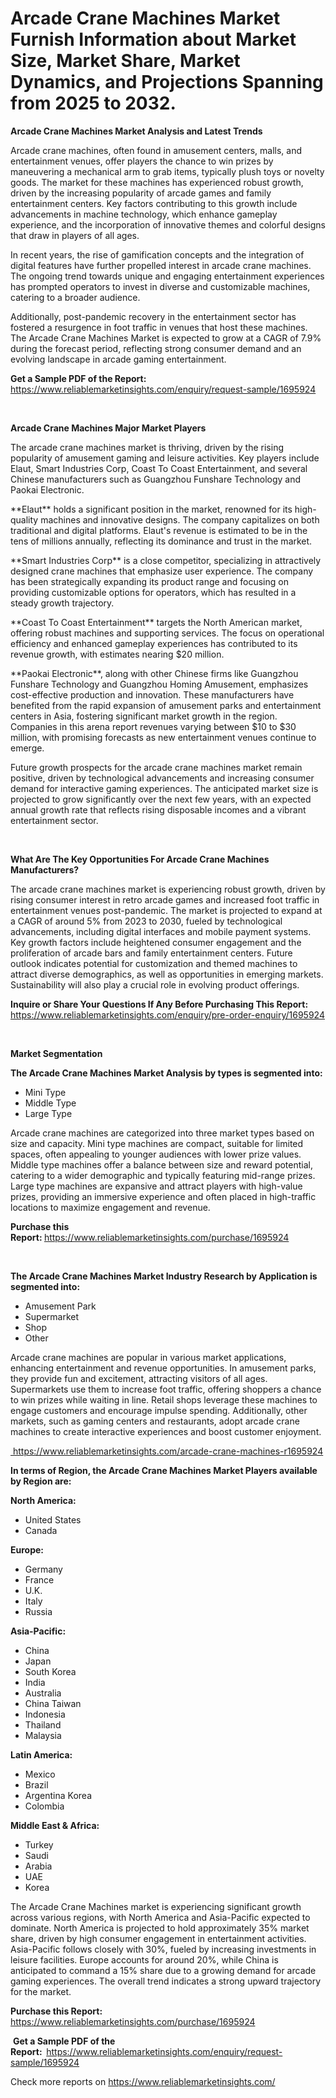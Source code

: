 <p><h1>Arcade Crane Machines Market Furnish Information about Market Size, Market Share, Market Dynamics, and Projections Spanning from 2025 to 2032.</h1></p><p><strong>Arcade Crane Machines Market Analysis and Latest Trends</strong></p>
<p><p>Arcade crane machines, often found in amusement centers, malls, and entertainment venues, offer players the chance to win prizes by maneuvering a mechanical arm to grab items, typically plush toys or novelty goods. The market for these machines has experienced robust growth, driven by the increasing popularity of arcade games and family entertainment centers. Key factors contributing to this growth include advancements in machine technology, which enhance gameplay experience, and the incorporation of innovative themes and colorful designs that draw in players of all ages.</p><p>In recent years, the rise of gamification concepts and the integration of digital features have further propelled interest in arcade crane machines. The ongoing trend towards unique and engaging entertainment experiences has prompted operators to invest in diverse and customizable machines, catering to a broader audience. </p><p>Additionally, post-pandemic recovery in the entertainment sector has fostered a resurgence in foot traffic in venues that host these machines. The Arcade Crane Machines Market is expected to grow at a CAGR of 7.9% during the forecast period, reflecting strong consumer demand and an evolving landscape in arcade gaming entertainment.</p></p>
<p><strong>Get a Sample PDF of the Report:&nbsp;</strong> <a href="https://www.reliablemarketinsights.com/enquiry/request-sample/1695924?utm_campaign=3523&utm_medium=2&utm_source=Github&utm_content=ia&utm_term=09042025&utm_id=arcade-crane-machines">https://www.reliablemarketinsights.com/enquiry/request-sample/1695924</a></p>
<p>&nbsp;</p>
<p><strong>Arcade Crane Machines Major Market Players</strong></p>
<p><p>The arcade crane machines market is thriving, driven by the rising popularity of amusement gaming and leisure activities. Key players include Elaut, Smart Industries Corp, Coast To Coast Entertainment, and several Chinese manufacturers such as Guangzhou Funshare Technology and Paokai Electronic.</p><p>**Elaut** holds a significant position in the market, renowned for its high-quality machines and innovative designs. The company capitalizes on both traditional and digital platforms. Elaut's revenue is estimated to be in the tens of millions annually, reflecting its dominance and trust in the market.</p><p>**Smart Industries Corp** is a close competitor, specializing in attractively designed crane machines that emphasize user experience. The company has been strategically expanding its product range and focusing on providing customizable options for operators, which has resulted in a steady growth trajectory.</p><p>**Coast To Coast Entertainment** targets the North American market, offering robust machines and supporting services. The focus on operational efficiency and enhanced gameplay experiences has contributed to its revenue growth, with estimates nearing $20 million.</p><p>**Paokai Electronic**, along with other Chinese firms like Guangzhou Funshare Technology and Guangzhou Homing Amusement, emphasizes cost-effective production and innovation. These manufacturers have benefited from the rapid expansion of amusement parks and entertainment centers in Asia, fostering significant market growth in the region. Companies in this arena report revenues varying between $10 to $30 million, with promising forecasts as new entertainment venues continue to emerge.</p><p>Future growth prospects for the arcade crane machines market remain positive, driven by technological advancements and increasing consumer demand for interactive gaming experiences. The anticipated market size is projected to grow significantly over the next few years, with an expected annual growth rate that reflects rising disposable incomes and a vibrant entertainment sector.</p></p>
<p>&nbsp;</p>
<p><strong>What Are The Key Opportunities For Arcade Crane Machines Manufacturers?</strong></p>
<p><p>The arcade crane machines market is experiencing robust growth, driven by rising consumer interest in retro arcade games and increased foot traffic in entertainment venues post-pandemic. The market is projected to expand at a CAGR of around 5% from 2023 to 2030, fueled by technological advancements, including digital interfaces and mobile payment systems. Key growth factors include heightened consumer engagement and the proliferation of arcade bars and family entertainment centers. Future outlook indicates potential for customization and themed machines to attract diverse demographics, as well as opportunities in emerging markets. Sustainability will also play a crucial role in evolving product offerings.</p></p>
<p><strong>Inquire or Share Your Questions If Any Before Purchasing This Report:</strong> <a href="https://www.reliablemarketinsights.com/enquiry/pre-order-enquiry/1695924?utm_campaign=3523&utm_medium=2&utm_source=Github&utm_content=ia&utm_term=09042025&utm_id=arcade-crane-machines">https://www.reliablemarketinsights.com/enquiry/pre-order-enquiry/1695924</a></p>
<p>&nbsp;</p>
<p><strong>Market Segmentation</strong></p>
<p><strong>The Arcade Crane Machines Market Analysis by types is segmented into:</strong></p>
<p><ul><li>Mini Type</li><li>Middle Type</li><li>Large Type</li></ul></p>
<p><p>Arcade crane machines are categorized into three market types based on size and capacity. Mini type machines are compact, suitable for limited spaces, often appealing to younger audiences with lower prize values. Middle type machines offer a balance between size and reward potential, catering to a wider demographic and typically featuring mid-range prizes. Large type machines are expansive and attract players with high-value prizes, providing an immersive experience and often placed in high-traffic locations to maximize engagement and revenue.</p></p>
<p><strong>Purchase this Report:&nbsp;</strong><a href="https://www.reliablemarketinsights.com/purchase/1695924?utm_campaign=3523&utm_medium=2&utm_source=Github&utm_content=ia&utm_term=09042025&utm_id=arcade-crane-machines">https://www.reliablemarketinsights.com/purchase/1695924</a></p>
<p>&nbsp;</p>
<p><strong>The Arcade Crane Machines Market Industry Research by Application is segmented into:</strong></p>
<p><ul><li>Amusement Park</li><li>Supermarket</li><li>Shop</li><li>Other</li></ul></p>
<p><p>Arcade crane machines are popular in various market applications, enhancing entertainment and revenue opportunities. In amusement parks, they provide fun and excitement, attracting visitors of all ages. Supermarkets use them to increase foot traffic, offering shoppers a chance to win prizes while waiting in line. Retail shops leverage these machines to engage customers and encourage impulse spending. Additionally, other markets, such as gaming centers and restaurants, adopt arcade crane machines to create interactive experiences and boost customer enjoyment.</p></p>
<p><a href="https://www.reliablemarketinsights.com/arcade-crane-machines-r1695924?utm_campaign=3523&utm_medium=2&utm_source=Github&utm_content=ia&utm_term=09042025&utm_id=arcade-crane-machines">&nbsp;https://www.reliablemarketinsights.com/arcade-crane-machines-r1695924</a></p>
<p><strong>In terms of Region, the Arcade Crane Machines Market Players available by Region are:</strong></p>
<p>
    <p> <strong> North America: </strong>
        <ul>
            <li>United States</li>
            <li>Canada</li>
        </ul>
        </p> 
    <p> <strong> Europe: </strong>
        <ul>
            <li>Germany</li>
            <li>France</li>
            <li>U.K.</li>
            <li>Italy</li>
            <li>Russia</li>
        </ul>
        </p> 
    <p> <strong> Asia-Pacific: </strong>
        <ul>
            <li>China</li>
            <li>Japan</li>
            <li>South Korea</li>
            <li>India</li>
            <li>Australia</li>
            <li>China Taiwan</li>
            <li>Indonesia</li>
            <li>Thailand</li>
            <li>Malaysia</li>
        </ul>
        </p> 
    <p> <strong> Latin America: </strong>
        <ul>
            <li>Mexico</li>
            <li>Brazil</li>
            <li>Argentina Korea</li>
            <li>Colombia</li>
        </ul>
        </p> 
    <p> <strong> Middle East & Africa: </strong>
        <ul>
            <li>Turkey</li>
            <li>Saudi</li>
            <li>Arabia</li>
            <li>UAE</li>
            <li>Korea</li>
        </ul>
    </p>
    </p>
<p><p>The Arcade Crane Machines market is experiencing significant growth across various regions, with North America and Asia-Pacific expected to dominate. North America is projected to hold approximately 35% market share, driven by high consumer engagement in entertainment activities. Asia-Pacific follows closely with 30%, fueled by increasing investments in leisure facilities. Europe accounts for around 20%, while China is anticipated to command a 15% share due to a growing demand for arcade gaming experiences. The overall trend indicates a strong upward trajectory for the market.</p></p>
<p><strong>Purchase this Report: </strong><a href="https://www.reliablemarketinsights.com/purchase/1695924?utm_campaign=3523&utm_medium=2&utm_source=Github&utm_content=ia&utm_term=09042025&utm_id=arcade-crane-machines">https://www.reliablemarketinsights.com/purchase/1695924</a></p>
<p>&nbsp;<strong>Get a Sample PDF of the Report:&nbsp;&nbsp;</strong><a href="https://www.reliablemarketinsights.com/enquiry/request-sample/1695924?utm_campaign=3523&utm_medium=2&utm_source=Github&utm_content=ia&utm_term=09042025&utm_id=arcade-crane-machines">https://www.reliablemarketinsights.com/enquiry/request-sample/1695924</a></p>
<p><strong></strong></p>
<p>Check more reports on <a href="https://www.reliablemarketinsights.com/?utm_campaign=3523&utm_medium=2&utm_source=Github&utm_content=ia&utm_term=09042025&utm_id=arcade-crane-machines">https://www.reliablemarketinsights.com/</a></p>